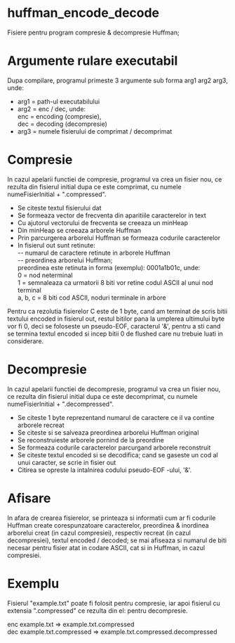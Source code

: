 # huffman_encode_decode
Fisiere pentru program compresie & decompresie Huffman;  

# Argumente rulare executabil  
Dupa compilare, programul primeste 3 argumente sub forma arg1 arg2 arg3, unde:  
  - arg1 = path-ul executabilului  
  - arg2 = enc / dec, unde:  
        enc = encoding (compresie),  
        dec = decoding (decompresie)      
  - arg3 = numele fisierului de comprimat / decomprimat  

# Compresie
In cazul apelarii functiei de compresie, programul va crea un fisier nou, ce rezulta din fisierul initial dupa ce este comprimat, cu numele numeFisierInitial + ".compressed".  

 - Se citeste textul fisierului dat
 - Se formeaza vector de frecventa din aparitiile caracterelor in text
 - Cu ajutorul vectorului de frecventa se creeaza un minHeap
 - Din minHeap se creeaza arborele Huffman
 - Prin parcurgerea arborelui Huffman se formeaza codurile caracterelor
 - In fisierul out sunt retinute:  
              -- numarul de caractere retinute in arborele Huffman  
              -- preordinea arborelui Huffman;  
                      preordinea este retinuta in forma (exemplu): 0001a1b01c, unde:     
                          0 = nod neterminal  
                          1 = semnaleaza ca urmatorii 8 biti vor retine codul ASCII al unui nod terminal  
                          a, b, c = 8 biti cod ASCII, noduri terminale in arbore  
                    
 Pentru ca rezolutia fisierelor C este de 1 byte, cand am terminat de scris bitii textului encoded in fisierul out, restul bitilor pana la umplerea ultimului byte vor fi 0, deci se foloseste un pseudo-EOF, caracterul '&', pentru a sti cand se termina textul encoded si incep bitii 0 de flushed care nu trebuie luati in considerare.   

# Decompresie  
In cazul apelarii functiei de decompresie, programul va crea un fisier nou, ce rezulta din fisierul initial dupa ce este decomprimat, cu numele numeFisierInitial + ".decompressed".  

- Se citeste 1 byte reprezentand numarul de caractere ce il va contine arborele recreat  
- Se citeste si se salveaza preordinea arborelui Huffman original  
- Se reconstruieste arborele pornind de la preordine  
- Se formeaza codurile caracterelor parcurgand arborele reconstruit  
- Se citeste textul encoded si se decodifica; cand se gaseste un cod al unui caracter, se scrie in fisier out  
- Citirea se opreste la intalnirea codului pseudo-EOF -ului, '&'.  

# Afisare  
In afara de crearea fisierelor, se printeaza si informatii cum ar fi codurile Huffman create corespunzatoare caracterelor, preordinea & inordinea arborelui creat (in cazul compresiei), respectiv recreat (in cazul decompresiei), textul encoded / decoded; se mai afiseaza si numarul de biti necesar pentru fisier atat in codare ASCII, cat si in Huffman, in cazul compresiei.  

# Exemplu
Fisierul "example.txt" poate fi folosit pentru compresie, iar apoi fisierul cu extensia ".compressed" ce rezulta din el: pentru decompresie.  
  
enc example.txt => example.txt.compressed  
dec example.txt.compressed => example.txt.compressed.decompressed  
